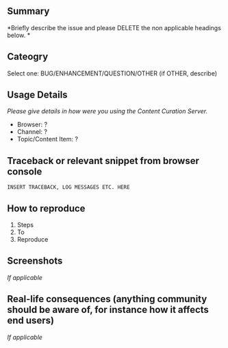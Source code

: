 ## Summary

*Briefly describe the issue and please DELETE the non applicable headings below. *

## Cateogry

Select one: BUG/ENHANCEMENT/QUESTION/OTHER (if OTHER, describe)

## Usage Details

*Please give details in how were you using the Content Curation Server.*

 - Browser: ?
 - Channel: ?
 - Topic/Content Item: ?

## Traceback or relevant snippet from browser console

```
INSERT TRACEBACK, LOG MESSAGES ETC. HERE
```

## How to reproduce

1. Steps
2. To
3. Reproduce

## Screenshots

*If applicable*

## Real-life consequences (anything community should be aware of, for instance how it affects end users)

*If applicable*
